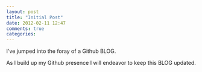 ```yaml
---
layout: post
title: "Initial Post"
date: 2012-02-11 12:47
comments: true
categories: 
---
```

I've jumped into the foray of a Github BLOG.

As I build up my Github presence I will endeavor to keep this BLOG updated.


